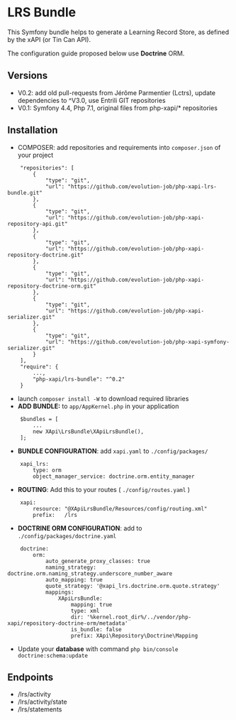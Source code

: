 LRS Bundle
==========

This Symfony bundle helps to generate a Learning Record Store, as defined by the xAPI (or Tin Can API).

The configuration guide proposed below use **Doctrine** ORM.

Versions
--------

 - V0.2: add old pull-requests from Jérôme Parmentier (Lctrs),  update dependencies to ^V3.0, use Entrili GIT repositories
 - V0.1: Symfony 4.4, Php 7.1, original files from php-xapi/* repositories

Installation
------------

- COMPOSER: add repositories and requirements into `composer.json` of your project
```
    "repositories": [
        {
            "type": "git",
            "url": "https://github.com/evolution-job/php-xapi-lrs-bundle.git"
        },
        {
            "type": "git",
            "url": "https://github.com/evolution-job/php-xapi-repository-api.git"
        },
        {
            "type": "git",
            "url": "https://github.com/evolution-job/php-xapi-repository-doctrine.git"
        },
        {
            "type": "git",
            "url": "https://github.com/evolution-job/php-xapi-repository-doctrine-orm.git"
        },
        {
            "type": "git",
            "url": "https://github.com/evolution-job/php-xapi-serializer.git"
        },
        {
            "type": "git",
            "url": "https://github.com/evolution-job/php-xapi-symfony-serializer.git"
        }
    ],
    "require": {
        ...,
        "php-xapi/lrs-bundle": "^0.2"
    }
```

- launch `composer install -W` to download required libraries
- **ADD BUNDLE:** to `app/AppKernel.php` in your application
```
    $bundles = [
        ...
        new XApi\LrsBundle\XApiLrsBundle(),
    ];
```

- **BUNDLE CONFIGURATION**: add `xapi.yaml` to `./config/packages/`
```
    xapi_lrs:
        type: orm
        object_manager_service: doctrine.orm.entity_manager
```

- **ROUTING**: Add this to your routes ( `./config/routes.yaml` )
```
    xapi:
        resource: "@XApiLrsBundle/Resources/config/routing.xml"
        prefix:   /lrs
```

- **DOCTRINE ORM CONFIGURATION**: add to `./config/packages/doctrine.yaml`
```
    doctrine:
        orm:
            auto_generate_proxy_classes: true
            naming_strategy: doctrine.orm.naming_strategy.underscore_number_aware
            auto_mapping: true
            quote_strategy: '@xapi_lrs.doctrine.orm.quote.strategy'
            mappings:
                XApiLrsBundle:
                    mapping: true
                    type: xml
                    dir: '%kernel.root_dir%/../vendor/php-xapi/repository-doctrine-orm/metadata'
                    is_bundle: false
                    prefix: XApi\Repository\Doctrine\Mapping
```

- Update your **database** with command `php bin/console doctrine:schema:update`

Endpoints
---------

- /lrs/activity
- /lrs/activity/state
- /lrs/statements
